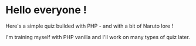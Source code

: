 # Hello everyone !

Here's a simple quiz builded with PHP - and with a bit of Naruto lore !

I'm training myself with PHP vanilla and I'll work on many types of quiz later.
